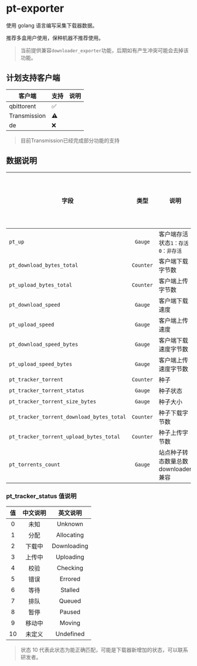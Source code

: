 # pt-exporter

使用 golang 语言编写采集下载器数据。

推荐多盒用户使用，保种机器不推荐使用。

> 当前提供兼容`downloader_exporter`功能，后期如有产生冲突可能会去掉该功能。

## 计划支持客户端

| 客户端        | 支持 | 说明  |
|------------|----|-----|
| qbittorent | ✅  |     |
| Transmission | ⚠️ |     |
| de         | ❌  |     |

> 目前Transmission已经完成部分功能的支持

## 数据说明

| 字段                                        |    类型     | 说明                      | 默认是否开启 | 完成状态 |
|-------------------------------------------|:---------:|-------------------------|:------:|:----:|
| `pt_up`                                   |  `Gauge`  | 客户端存活状态`1：存活 0：非存活`     |   ✅    |  ✅   |
| `pt_download_bytes_total`                 | `Counter` | 客户端下载字节数                |   ✅    |  ✅   |
| `pt_upload_bytes_total`                   | `Counter` | 客户端上传字节数                |   ✅    |  ✅   |
| `pt_download_speed`                       |  `Gauge`  | 客户端下载速度                 |   ✅    |  ✅   |
| `pt_upload_speed`                         |  `Gauge`  | 客户端上传速度                 |   ✅    |  ✅   |
| `pt_download_speed_bytes`                 |  `Gauge`  | 客户端下载速度字节数              |   ✅    |  ✅   |
| `pt_upload_speed_bytes`                   |  `Gauge`  | 客户端上传速度字节数              |   ✅    |  ✅   |
| `pt_tracker_torrent`                      |  `Counter`| 种子                      |    ✅    |  ✅   |
| `pt_tracker_torrent_status`               | `Gauge`   | 种子状态                    |   ✅     |  ✅   |
| `pt_tracker_torrent_size_bytes`           |  `Gauge`  | 种子大小                    |   ✅    |  ✅   |
| `pt_tracker_torrent_download_bytes_total` | `Counter` | 种子下载字节数                 |   ✅    |  ✅   |
| `pt_tracker_torrent_upload_bytes_total`   | `Counter` | 种子上传字节数                 |   ✅    |  ✅   |
| `pt_torrents_count`                       |  `Gauge`  | 站点种子转态数量总数 downloader兼容 |   ✅    |  ✅   |

### pt_tracker_status 值说明

|  值  | 中文说明 |    英文说明     |
|:---:|:---------:|:-----------:|
|  0  | 未知 |   Unknown   |
|  1  | 分配 | Allocating  |
|  2  | 下载中 | Downloading |
|  3  | 上传中 |  Uploading  |
|  4  |    校验  |  Checking   |
|  5  |    错误  |   Errored   |
|  6  |    等待  |   Stalled   |
|  7  |    排队  |   Queued    |
|  8  |    暂停  |   Paused    |
|  9  |    移动中  |   Moving    |
|  10 | 未定义 |      Undefined       |

> 状态 10 代表此状态为能正确匹配，可能是下载器新增加的状态，可以联系研发者。
